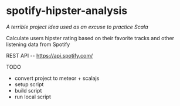 # spotify-hipster-analysis

*A terrible project idea used as an excuse to practice Scala*

Calculate users hipster rating based on their favorite tracks and other listening data from Spotify

REST API -- https://api.spotify.com/

TODO
- convert project to meteor + scalajs
- setup script
- build script
- run local script

